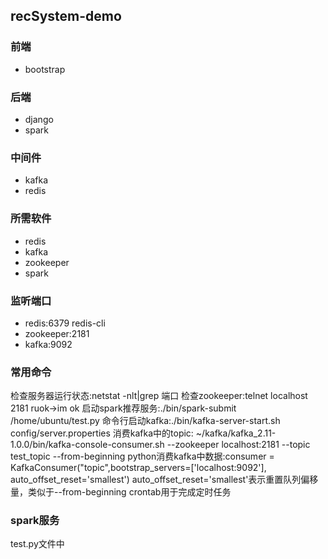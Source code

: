 ## recSystem-demo

### 前端
* bootstrap

### 后端
* django
* spark

### 中间件
* kafka
* redis

### 所需软件
* redis
* kafka
* zookeeper
* spark

### 监听端口
* redis:6379 redis-cli
* zookeeper:2181
* kafka:9092

### 常用命令
检查服务器运行状态:netstat -nlt|grep 端口
检查zookeeper:telnet localhost 2181 ruok->im ok
启动spark推荐服务:./bin/spark-submit /home/ubuntu/test.py
命令行启动kafka:./bin/kafka-server-start.sh config/server.properties
消费kafka中的topic: ~/kafka/kafka_2.11-1.0.0/bin/kafka-console-consumer.sh --zookeeper localhost:2181 --topic test_topic --from-beginning
python消费kafka中数据:consumer = KafkaConsumer("topic",bootstrap_servers=['localhost:9092'], auto_offset_reset='smallest')
auto_offset_reset='smallest'表示重置队列偏移量，类似于--from-beginning
crontab用于完成定时任务

### spark服务
test.py文件中
